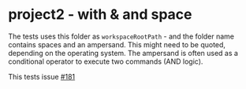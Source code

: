# project2 - with &amp; and space

The tests uses this folder as `workspaceRootPath` - and the folder name contains spaces and an ampersand.
This might need to be quoted, depending on the operating system.
The ampersand is often used as a conditional operator to execute two commands (AND logic).

This tests issue [#181](https://github.com/ChuckJonas/vscode-apex-pmd/issues/181)

